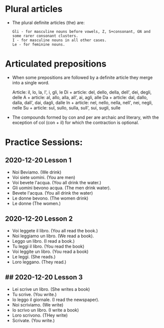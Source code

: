 # Plural articles

* The plural definite articles (the) are:

      Gli - for masculine nouns before vowels, Z, S+consonant, GN and some rarer consonant clusters.
      I - for masculine nouns in all other cases.
      Le - for feminine nouns.

# Articulated prepositions

* When some prepositions are followed by a definite article they merge into a single word.

     Article: il, lo, la, l', i, gli, le
      Di + article: del, dello, della, dell', dei, degli, delle
     A + article: al, allo, alla, all', ai, agli, alle
     Da + article: dal, dallo, dalla, dall', dai, dagli, dalle
     In + article: nel, nello, nella, nell', nei, negli, nelle
      Su + article: sul, sullo, sulla, sull', sui, sugli, sulle

* The compounds formed by con and per are archaic and literary, with the exception of col (con + il) for which the contraction is optional.

# Practice Sessions: 
## 2020-12-20 Lesson 1
* Noi Beviamo.  (We drink)
* Voi siete uomini. (You are men)
* Voi bevete l'acqua.  (You all drink the water.) 
* Gli uomini bevono acqua.  (The men drink water). 
* Bevete l'acqua.  (You all drink the water)
* Le donne bevono.  (The women drink)
* Le donne (The women.) 
## 2020-12-20 Lesson 2
* Voi leggete il libro.  (You all read the book.) 
* Noi leggiamo un libro. (We read a book).
* Leggo un libro.  (I read a book.)
* Tu leggi il libro.  (You read the book) 
* Voi leggite un libro. (You read a book)
* Le leggi.  (She reads.)
* Loro leggano. (They read.)
## ## 2020-12-20 Lesson 3
* Lei scrive un libro.  (She writes a book)
* Tu scrive.  (You write.)
* Io leggo il giornale.  (I read the newspaper).
* Noi scriviamo.  (We write)
* Io scrivo un libro. (I write a book)
* Loro scrivono.  (THey write)
* Scrivate.  (You write.)





